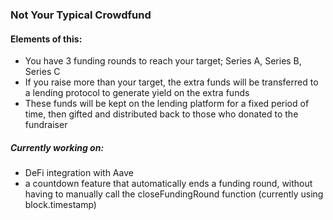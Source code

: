 ### Not Your Typical Crowdfund

#### Elements of this:
- You have 3 funding rounds to reach your target; Series A, Series B, Series C 
- If you raise more than your target, the extra funds will be transferred to a lending protocol to generate yield on the extra funds 
- These funds will be kept on the lending platform for a fixed period of time, then gifted and distributed back to those who donated to the fundraiser

##### Currently working on:
- DeFi integration with Aave 
- a countdown feature that automatically ends a funding round, without having to manually call the closeFundingRound function (currently using block.timestamp)

